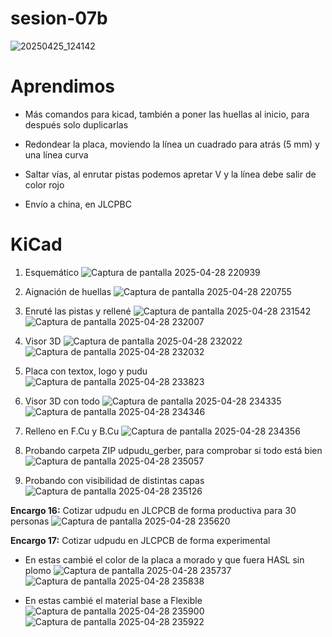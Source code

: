 # sesion-07b

![20250425_124142](https://github.com/user-attachments/assets/c4ba5843-a153-4c02-935d-726ea694ca2f)

# Aprendimos

- Más comandos para kicad, también a poner las huellas al inicio, para después solo duplicarlas

- Redondear la placa, moviendo la línea un cuadrado para atrás (5 mm) y una línea curva

- Saltar vías, al enrutar pistas podemos apretar V y la línea debe salir de color rojo

- Envío a china, en JLCPBC

# KiCad

1. Esquemático
![Captura de pantalla 2025-04-28 220939](https://github.com/user-attachments/assets/340581e8-7bf5-49b7-b81f-82e8d7ef8849)

2. Aignación de huellas
![Captura de pantalla 2025-04-28 220755](https://github.com/user-attachments/assets/05949763-2d47-4cdc-bdac-1e54944332c4)

3. Enruté las pistas y rellené
![Captura de pantalla 2025-04-28 231542](https://github.com/user-attachments/assets/9b83714e-fb3d-424b-9020-b472f572509d)
![Captura de pantalla 2025-04-28 232007](https://github.com/user-attachments/assets/d65fe141-3a92-4da6-940b-bf4e5937e0bf)

4. Visor 3D
![Captura de pantalla 2025-04-28 232022](https://github.com/user-attachments/assets/b3ad6c6c-bbb2-4751-a66d-04b0cd46a215)
![Captura de pantalla 2025-04-28 232032](https://github.com/user-attachments/assets/8f5ccb03-f050-4435-8fbb-fb2be634776f)

5. Placa con textox, logo y pudu
![Captura de pantalla 2025-04-28 233823](https://github.com/user-attachments/assets/5d490ff5-8a58-4340-a571-6df41108a8e8)

6. Visor 3D con todo
![Captura de pantalla 2025-04-28 234335](https://github.com/user-attachments/assets/614465f9-071a-4c6d-a62d-971f73e2e636)
![Captura de pantalla 2025-04-28 234346](https://github.com/user-attachments/assets/2d196c23-5bd1-4544-af46-eb6e51c7a80a)

7. Relleno en F.Cu y B.Cu
![Captura de pantalla 2025-04-28 234356](https://github.com/user-attachments/assets/b7fd4c3f-811d-4ccb-9dcf-cb8c8faa430c)

8. Probando carpeta ZIP udpudu_gerber, para comprobar si todo está bien
![Captura de pantalla 2025-04-28 235057](https://github.com/user-attachments/assets/1184a738-276a-443d-b3f7-ef5089497510)

9. Probando con visibilidad de distintas capas
![Captura de pantalla 2025-04-28 235126](https://github.com/user-attachments/assets/bf906418-a7f5-4000-a994-a9f88a025b4f)

**Encargo 16:** Cotizar udpudu en JLCPCB de forma productiva para 30 personas
![Captura de pantalla 2025-04-28 235620](https://github.com/user-attachments/assets/6e8077ee-4ac3-4e50-ba7e-7d4263b6e418)

**Encargo 17:** Cotizar udpudu en JLCPCB de forma experimental

- En estas cambié el color de la placa a morado y que fuera HASL sin plomo
![Captura de pantalla 2025-04-28 235737](https://github.com/user-attachments/assets/1bf069ec-1c8d-4850-aad6-4ed854608490)
![Captura de pantalla 2025-04-28 235838](https://github.com/user-attachments/assets/8c26de97-b954-4724-93ec-ab301e635ef4)

- En estas cambié el material base a Flexible
![Captura de pantalla 2025-04-28 235900](https://github.com/user-attachments/assets/b5ad6511-6914-4f6d-bf0a-e0f9c79d4eb2)
![Captura de pantalla 2025-04-28 235922](https://github.com/user-attachments/assets/406abab8-184f-4947-9a08-79261c911666)
